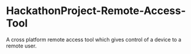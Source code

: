 # HackathonProject-Remote-Access-Tool
A cross platform remote access tool which gives control of a device to a remote user.


